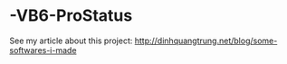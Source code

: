 -VB6-ProStatus
==============

See my article about this project: http://dinhquangtrung.net/blog/some-softwares-i-made

